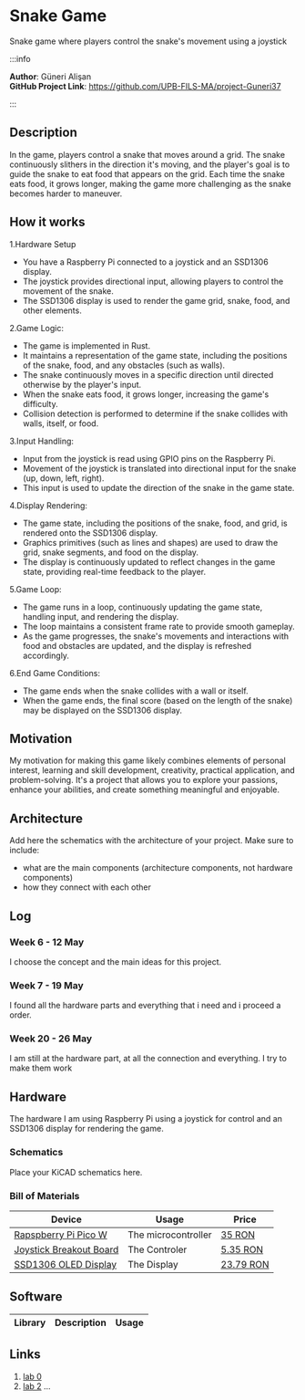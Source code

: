 # Snake Game
Snake game where players control the snake's movement using a joystick

:::info 

**Author**: Güneri Alişan \
**GitHub Project Link**: https://github.com/UPB-FILS-MA/project-Guneri37

:::

## Description

In the game, players control a snake that moves around a grid. The snake continuously slithers in the direction it's moving, and the player's goal is to guide the snake to eat food that appears on the grid. Each time the snake eats food, it grows longer, making the game more challenging as the snake becomes harder to maneuver.

## How it works

1.Hardware Setup
   - You have a Raspberry Pi connected to a joystick and an SSD1306 display.
   - The joystick provides directional input, allowing players to control the movement of the snake.
   - The SSD1306 display is used to render the game grid, snake, food, and other elements.

2.Game Logic:
   - The game is implemented in Rust.
   - It maintains a representation of the game state, including the positions of the snake, food, and any obstacles (such as walls).
   - The snake continuously moves in a specific direction until directed otherwise by the player's input.
   - When the snake eats food, it grows longer, increasing the game's difficulty.
   - Collision detection is performed to determine if the snake collides with walls, itself, or food.

3.Input Handling:
   - Input from the joystick is read using GPIO pins on the Raspberry Pi.
   - Movement of the joystick is translated into directional input for the snake (up, down, left, right).
   - This input is used to update the direction of the snake in the game state.

4.Display Rendering:
   - The game state, including the positions of the snake, food, and grid, is rendered onto the SSD1306 display.
   - Graphics primitives (such as lines and shapes) are used to draw the grid, snake segments, and food on the display.
   - The display is continuously updated to reflect changes in the game state, providing real-time feedback to the player.

5.Game Loop:
   - The game runs in a loop, continuously updating the game state, handling input, and rendering the display.
   - The loop maintains a consistent frame rate to provide smooth gameplay.
   - As the game progresses, the snake's movements and interactions with food and obstacles are updated, and the display is refreshed accordingly.

6.End Game Conditions:
   - The game ends when the snake collides with a wall or itself.
   - When the game ends, the final score (based on the length of the snake) may be displayed on the SSD1306 display.

## Motivation

My motivation for making this game likely combines elements of personal interest, learning and skill development, creativity, practical application, and problem-solving. It's a project that allows you to explore your passions, enhance your abilities, and create something meaningful and enjoyable.

## Architecture 

Add here the schematics with the architecture of your project. Make sure to include:
 - what are the main components (architecture components, not hardware components)
 - how they connect with each other

## Log

<!-- write every week your progress here -->

### Week 6 - 12 May
I choose the concept and the main ideas for this project.

### Week 7 - 19 May
I found all the hardware parts and everything that i need and i proceed a order.

### Week 20 - 26 May
I am still at the hardware part, at all the connection and everything. I try to make them work

## Hardware

The hardware I am using  Raspberry Pi using a joystick for control and an SSD1306 display for rendering the game.

### Schematics

Place your KiCAD schematics here.

### Bill of Materials

<!-- Fill out this table with all the hardware components that you might need.

The format is 
```
| [Device](link://to/device) | This is used ... | [price](link://to/store) |

```

-->

| Device | Usage | Price |
|--------|--------|-------|
| [Rapspberry Pi Pico W](https://www.raspberrypi.com/documentation/microcontrollers/raspberry-pi-pico.html) | The microcontroller | [35 RON](https://www.optimusdigital.ro/en/raspberry-pi-boards/12394-raspberry-pi-pico-w.html) |
| [Joystick Breakout Board](https://www.optimusdigital.ro/en/touch-sensors/742-ps2-joystick-breakout.html) | The Controler | [5.35 RON](https://www.optimusdigital.ro/en/) |
| [SSD1306 OLED Display](https://www.optimusdigital.ro/en/lcds/194-yellow-and-blue-096-oled-module-128x64-px.html) | The Display | [23.79 RON](https://www.optimusdigital.ro/en/) |

## Software

| Library | Description | Usage |
|---------|-------------|-------|

## Links

<!-- Add a few links that inspired you and that you think you will use for your project -->

1. [lab 0](https://embedded-rust-101.wyliodrin.com/docs/lab/00)
2. [lab 2](https://embedded-rust-101.wyliodrin.com/docs/lab/02)
...
